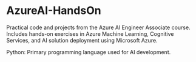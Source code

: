 # AzureAI-HandsOn
Practical code and projects from the Azure AI Engineer Associate course. Includes hands-on exercises in Azure Machine Learning, Cognitive Services, and AI solution deployment using Microsoft Azure.

Python: Primary programming language used for AI development.
